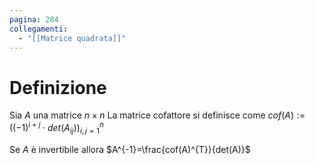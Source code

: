```yaml
---
pagina: 284
collegamenti:
  - "[[Matrice quadrata]]"
---
```

# Definizione
Sia $A$ una matrice $n\times n$
La matrice cofattore si definisce come
$cof(A):=\left((-1)^{i+j}\cdot det(A_{ij})\right)_{i,j=1}^n$

Se $A$ è invertibile allora
$A^{-1}=\frac{cof(A)^{T}}{det(A)}$

